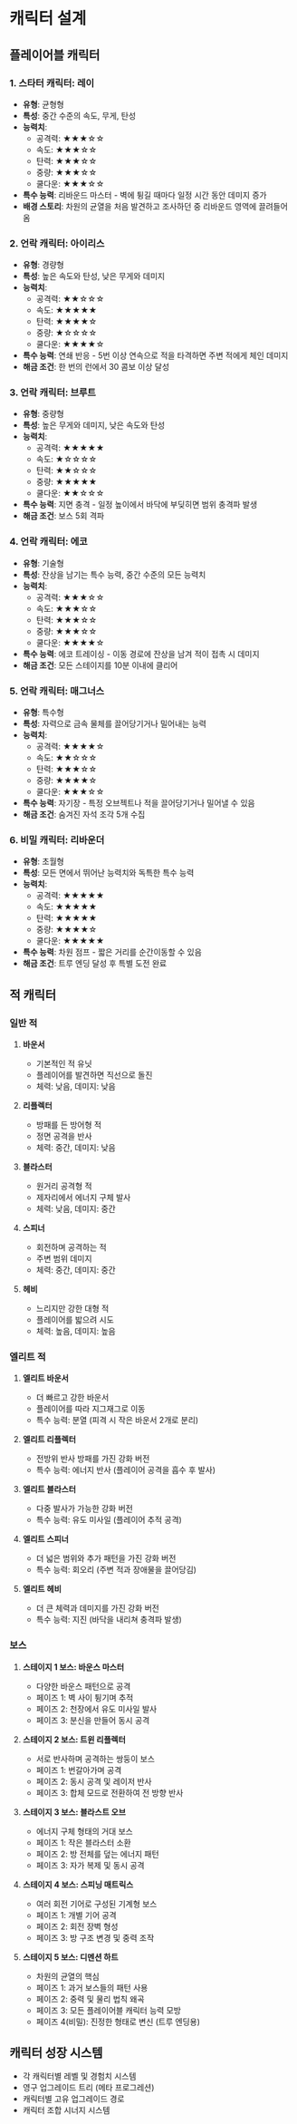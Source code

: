# 캐릭터 설계

## 플레이어블 캐릭터

### 1. 스타터 캐릭터: 레이
- **유형**: 균형형
- **특성**: 중간 수준의 속도, 무게, 탄성
- **능력치**: 
  - 공격력: ★★★☆☆
  - 속도: ★★★☆☆
  - 탄력: ★★★☆☆
  - 중량: ★★★☆☆
  - 쿨다운: ★★★☆☆
- **특수 능력**: 리바운드 마스터 - 벽에 튕길 때마다 일정 시간 동안 데미지 증가
- **배경 스토리**: 차원의 균열을 처음 발견하고 조사하던 중 리바운드 영역에 끌려들어옴

### 2. 언락 캐릭터: 아이리스
- **유형**: 경량형
- **특성**: 높은 속도와 탄성, 낮은 무게와 데미지
- **능력치**:
  - 공격력: ★★☆☆☆
  - 속도: ★★★★★
  - 탄력: ★★★★☆
  - 중량: ★☆☆☆☆
  - 쿨다운: ★★★★☆
- **특수 능력**: 연쇄 반응 - 5번 이상 연속으로 적을 타격하면 주변 적에게 체인 데미지
- **해금 조건**: 한 번의 런에서 30 콤보 이상 달성

### 3. 언락 캐릭터: 브루트
- **유형**: 중량형
- **특성**: 높은 무게와 데미지, 낮은 속도와 탄성
- **능력치**:
  - 공격력: ★★★★★
  - 속도: ★☆☆☆☆
  - 탄력: ★★☆☆☆
  - 중량: ★★★★★
  - 쿨다운: ★★☆☆☆
- **특수 능력**: 지면 충격 - 일정 높이에서 바닥에 부딪히면 범위 충격파 발생
- **해금 조건**: 보스 5회 격파

### 4. 언락 캐릭터: 에코
- **유형**: 기술형
- **특성**: 잔상을 남기는 특수 능력, 중간 수준의 모든 능력치
- **능력치**:
  - 공격력: ★★★☆☆
  - 속도: ★★★☆☆
  - 탄력: ★★★☆☆
  - 중량: ★★★☆☆
  - 쿨다운: ★★★★☆
- **특수 능력**: 에코 트레이싱 - 이동 경로에 잔상을 남겨 적이 접촉 시 데미지
- **해금 조건**: 모든 스테이지를 10분 이내에 클리어

### 5. 언락 캐릭터: 매그너스
- **유형**: 특수형
- **특성**: 자력으로 금속 물체를 끌어당기거나 밀어내는 능력
- **능력치**:
  - 공격력: ★★★★☆
  - 속도: ★★☆☆☆
  - 탄력: ★★★☆☆
  - 중량: ★★★★☆
  - 쿨다운: ★★★☆☆
- **특수 능력**: 자기장 - 특정 오브젝트나 적을 끌어당기거나 밀어낼 수 있음
- **해금 조건**: 숨겨진 자석 조각 5개 수집

### 6. 비밀 캐릭터: 리바운더
- **유형**: 초월형
- **특성**: 모든 면에서 뛰어난 능력치와 독특한 특수 능력
- **능력치**:
  - 공격력: ★★★★★
  - 속도: ★★★★★
  - 탄력: ★★★★★
  - 중량: ★★★★☆
  - 쿨다운: ★★★★★
- **특수 능력**: 차원 점프 - 짧은 거리를 순간이동할 수 있음
- **해금 조건**: 트루 엔딩 달성 후 특별 도전 완료

## 적 캐릭터

### 일반 적
1. **바운서**
   - 기본적인 적 유닛
   - 플레이어를 발견하면 직선으로 돌진
   - 체력: 낮음, 데미지: 낮음

2. **리플렉터**
   - 방패를 든 방어형 적
   - 정면 공격을 반사
   - 체력: 중간, 데미지: 낮음

3. **블라스터**
   - 원거리 공격형 적
   - 제자리에서 에너지 구체 발사
   - 체력: 낮음, 데미지: 중간

4. **스피너**
   - 회전하며 공격하는 적
   - 주변 범위 데미지
   - 체력: 중간, 데미지: 중간

5. **헤비**
   - 느리지만 강한 대형 적
   - 플레이어를 밟으려 시도
   - 체력: 높음, 데미지: 높음

### 엘리트 적
1. **엘리트 바운서**
   - 더 빠르고 강한 바운서
   - 플레이어를 따라 지그재그로 이동
   - 특수 능력: 분열 (피격 시 작은 바운서 2개로 분리)

2. **엘리트 리플렉터**
   - 전방위 반사 방패를 가진 강화 버전
   - 특수 능력: 에너지 반사 (플레이어 공격을 흡수 후 발사)

3. **엘리트 블라스터**
   - 다중 발사가 가능한 강화 버전
   - 특수 능력: 유도 미사일 (플레이어 추적 공격)

4. **엘리트 스피너**
   - 더 넓은 범위와 추가 패턴을 가진 강화 버전
   - 특수 능력: 회오리 (주변 적과 장애물을 끌어당김)

5. **엘리트 헤비**
   - 더 큰 체력과 데미지를 가진 강화 버전
   - 특수 능력: 지진 (바닥을 내리쳐 충격파 발생)

### 보스
1. **스테이지 1 보스: 바운스 마스터**
   - 다양한 바운스 패턴으로 공격
   - 페이즈 1: 벽 사이 튕기며 추적
   - 페이즈 2: 천장에서 유도 미사일 발사
   - 페이즈 3: 분신을 만들어 동시 공격

2. **스테이지 2 보스: 트윈 리플렉터**
   - 서로 반사하며 공격하는 쌍둥이 보스
   - 페이즈 1: 번갈아가며 공격
   - 페이즈 2: 동시 공격 및 레이저 반사
   - 페이즈 3: 합체 모드로 전환하여 전 방향 반사

3. **스테이지 3 보스: 블라스트 오브**
   - 에너지 구체 형태의 거대 보스
   - 페이즈 1: 작은 블라스터 소환
   - 페이즈 2: 방 전체를 덮는 에너지 패턴
   - 페이즈 3: 자가 복제 및 동시 공격

4. **스테이지 4 보스: 스피닝 매트릭스**
   - 여러 회전 기어로 구성된 기계형 보스
   - 페이즈 1: 개별 기어 공격
   - 페이즈 2: 회전 장벽 형성
   - 페이즈 3: 방 구조 변경 및 중력 조작

5. **스테이지 5 보스: 디멘션 하트**
   - 차원의 균열의 핵심
   - 페이즈 1: 과거 보스들의 패턴 사용
   - 페이즈 2: 중력 및 물리 법칙 왜곡
   - 페이즈 3: 모든 플레이어블 캐릭터 능력 모방
   - 페이즈 4(비밀): 진정한 형태로 변신 (트루 엔딩용)

## 캐릭터 성장 시스템
- 각 캐릭터별 레벨 및 경험치 시스템
- 영구 업그레이드 트리 (메타 프로그레션)
- 캐릭터별 고유 업그레이드 경로
- 캐릭터 조합 시너지 시스템